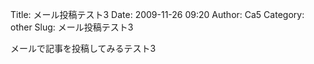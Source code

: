 Title: メール投稿テスト3
Date: 2009-11-26 09:20
Author: Ca5
Category: other
Slug: メール投稿テスト3

メールで記事を投稿してみるテスト3
